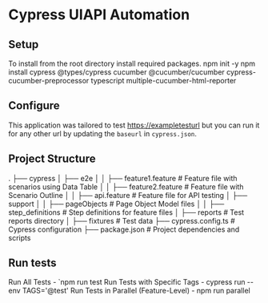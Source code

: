 # Cypress UIAPI Automation

## Setup

To install from the root directory install required packages.
npm init -y
npm install cypress @types/cypress cucumber @cucumber/cucumber cypress-cucumber-preprocessor typescript multiple-cucumber-html-reporter

## Configure

This application was tailored to test <https://exampletesturl> but you can run it for any other url by updating the `baseurl` in `cypress.json`.
## Project Structure
.
├── cypress
│   ├── e2e
│   │   ├── feature1.feature          # Feature file with scenarios using Data Table
│   │   ├── feature2.feature          # Feature file with Scenario Outline
│   │   ├── api.feature               # Feature file for API testing
│   ├── support
│   │   ├── pageObjects               # Page Object Model files
│   │   ├── step_definitions          # Step definitions for feature files
│   ├── reports                       # Test reports directory
│   ├── fixtures                      # Test data
├── cypress.config.ts                 # Cypress configuration
├── package.json                      # Project dependencies and scripts

## Run tests

Run All Tests - `npm run test
Run Tests with Specific Tags - cypress run --env TAGS='@test'
Run Tests in Parallel (Feature-Level) - npm run parallel
